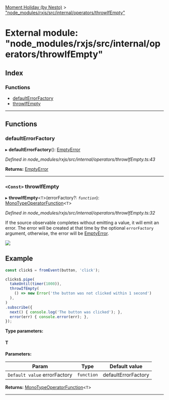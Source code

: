 [Moment Holiday (by Nesto)](../README.md) > ["node_modules/rxjs/src/internal/operators/throwIfEmpty"](../modules/_node_modules_rxjs_src_internal_operators_throwifempty_.md)

# External module: "node_modules/rxjs/src/internal/operators/throwIfEmpty"

## Index

### Functions

* [defaultErrorFactory](_node_modules_rxjs_src_internal_operators_throwifempty_.md#defaulterrorfactory)
* [throwIfEmpty](_node_modules_rxjs_src_internal_operators_throwifempty_.md#throwifempty)

---

## Functions

<a id="defaulterrorfactory"></a>

###  defaultErrorFactory

▸ **defaultErrorFactory**(): [EmptyError](../interfaces/_node_modules_rxjs_src_internal_util_emptyerror_.emptyerror.md)

*Defined in node_modules/rxjs/src/internal/operators/throwIfEmpty.ts:43*

**Returns:** [EmptyError](../interfaces/_node_modules_rxjs_src_internal_util_emptyerror_.emptyerror.md)

___
<a id="throwifempty"></a>

### `<Const>` throwIfEmpty

▸ **throwIfEmpty**<`T`>(errorFactory?: *`function`*): [MonoTypeOperatorFunction](../interfaces/_node_modules_rxjs_src_internal_types_.monotypeoperatorfunction.md)<`T`>

*Defined in node_modules/rxjs/src/internal/operators/throwIfEmpty.ts:32*

If the source observable completes without emitting a value, it will emit an error. The error will be created at that time by the optional `errorFactory` argument, otherwise, the error will be [EmptyError](../interfaces/_node_modules_rxjs_src_internal_util_emptyerror_.emptyerror.md).

![](throwIfEmpty.png)

Example
-------

```javascript
const click$ = fromEvent(button, 'click');

clicks$.pipe(
  takeUntil(timer(1000)),
  throwIfEmpty(
    () => new Error('the button was not clicked within 1 second')
  ),
)
.subscribe({
  next() { console.log('The button was clicked'); },
  error(err) { console.error(err); },
});
```

**Type parameters:**

#### T 
**Parameters:**

| Param | Type | Default value |
| ------ | ------ | ------ |
| `Default value` errorFactory | `function` |  defaultErrorFactory |

**Returns:** [MonoTypeOperatorFunction](../interfaces/_node_modules_rxjs_src_internal_types_.monotypeoperatorfunction.md)<`T`>

___

